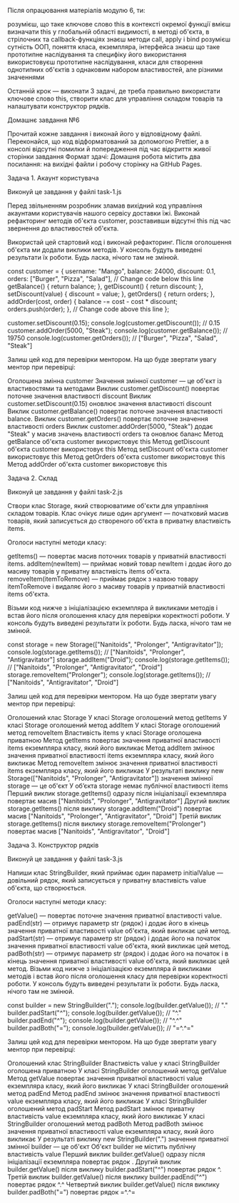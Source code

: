 Після опрацювання матеріалів модулю 6, ти:

розумієш, що таке ключове слово this в контексті окремої функції
вмієш визначати this у глобальній області видимості, в методі об'єкта, в стрілочних та callback-функціях
знаєш методи call, apply і bind
розумієш сутність ООП, поняття класа, екземпляра, інтерфейса
знаєш що таке прототипне наслідування та специфіку його використання
використовуєш прототипне наслідування, класи для створення однотипних об'єктів з однаковим набором властивостей, 
але різними значеннями

Останній крок — виконати 3 задачі, де треба правильно використати ключове слово this,
створити клас для управління складом товарів та налаштувати конструктор рядків.

Домашнє завдання №6

Прочитай кожне завдання і виконай його у відповідному файлі.
Переконайся, що код відформатований за допомогою Prettier, 
а в консолі відсутні помилки й попередження під час відкриття живої сторінки завдання
Формат здачі: Домашня робота містить два посилання: на вихідні файли і робочу сторінку на GitHub Pages.

Задача 1. Акаунт користувача

Виконуй це завдання у файлі task-1.js

Перед звільненням розробник зламав вихідний код управління акаунтами користувачів нашого сервісу доставки їжі. 
Виконай рефакторинг методів об'єкта customer, розставивши відсутні this під час звернення до властивостей об'єкта.

Використай цей стартовий код і виконай рефакторинг. Після оголошення об'єкта ми додали виклики методів. 
У консоль будуть виведені результати їх роботи. Будь ласка, нічого там не змінюй.

const customer = {
  username: "Mango",
  balance: 24000,
  discount: 0.1,
  orders: ["Burger", "Pizza", "Salad"],
  // Change code below this line
  getBalance() {
    return balance;
  },
  getDiscount() {
    return discount;
  },
  setDiscount(value) {
    discount = value;
  },
  getOrders() {
    return orders;
  },
  addOrder(cost, order) {
    balance -= cost - cost * discount;
    orders.push(order);
  },
  // Change code above this line
};

customer.setDiscount(0.15);
console.log(customer.getDiscount()); // 0.15
customer.addOrder(5000, "Steak");
console.log(customer.getBalance()); // 19750
console.log(customer.getOrders()); // ["Burger", "Pizza", "Salad", "Steak"]

Залиш цей код для перевірки ментором.
На що буде звертати увагу ментор при перевірці:

Оголошена змінна customer
Значення змінної customer — це об'єкт із властивостями та методами
Виклик customer.getDiscount() повертає поточне значення властивості discount
Виклик customer.setDiscount(0.15) оновлює значення властивості discount
Виклик customer.getBalance() повертає поточне значення властивості balance.
Виклик customer.getOrders() повертає поточне значення властивості orders
Виклик customer.addOrder(5000, "Steak") додає "Steak" у масив значень властивості orders та оновлює баланс
Метод getBalance об'єкта customer використовує this
Метод getDiscount об'єкта customer використовує this
Метод setDiscount об'єкта customer використовує this
Метод getOrders об'єкта customer використовує this
Метод addOrder об'єкта customer використовує this

Задача 2. Склад

Виконуй це завдання у файлі task-2.js

Створи клас Storage, який створюватиме об'єкти для управління складом товарів. 
Клас очікує лише один аргумент — початковий масив товарів, 
який записується до створеного об'єкта в приватну властивість items.

Оголоси наступні методи класу:

getItems() — повертає масив поточних товарів у приватній властивості items.
addItem(newItem) — приймає новий товар newItem і додає його до масиву товарів у приватну властивість items об'єкта.
removeItem(itemToRemove) — приймає рядок з назвою товару itemToRemove і видаляє його
з масиву товарів у приватній властивості items об'єкта.

Візьми код нижче з ініціалізацією екземпляра й викликами методів і встав його після 
оголошення класу для перевірки коректності роботи. У консоль будуть виведені результати їх роботи.
Будь ласка, нічого там не змінюй.

const storage = new Storage(["Nanitoids", "Prolonger", "Antigravitator"]);
console.log(storage.getItems()); // ["Nanitoids", "Prolonger", "Antigravitator"]
storage.addItem("Droid");
console.log(storage.getItems()); // ["Nanitoids", "Prolonger", "Antigravitator", "Droid"]
storage.removeItem("Prolonger");
console.log(storage.getItems()); // ["Nanitoids", "Antigravitator", "Droid"]

Залиш цей код для перевірки ментором.
На що буде звертати увагу ментор при перевірці:

Оголошений клас Storage
У класі Storage оголошений метод getItems
У класі Storage оголошений метод addItem
У класі Storage оголошений метод removeItem
Властивість items у класі Storage оголошена приватною
Метод getItems повертає значення приватної властивості items екземпляра класу, який його викликає
Метод addItem змінює значення приватної властивості items екземпляра класу, який його викликає
Метод removeItem змінює значення приватної властивості items екземпляра класу, який його викликає
У результаті виклику new Storage(["Nanitoids", "Prolonger", "Antigravitator"]) значення змінної storage — це об'єкт
У об’єкта storage немає публічної властивості items
Перший виклик storage.getItems() одразу після ініціалізації екземпляра повертає масив ["Nanitoids", "Prolonger", "Antigravitator"]
Другий виклик storage.getItems() після виклику storage.addItem("Droid") повертає масив ["Nanitoids", "Prolonger", "Antigravitator", "Droid"]
Третій виклик storage.getItems() після виклику storage.removeItem("Prolonger") повертає масив ["Nanitoids", "Antigravitator", "Droid"]

Задача 3. Конструктор рядків

Виконуй це завдання у файлі task-3.js

Напиши клас StringBuilder, який приймає один параметр initialValue — довільний рядок, 
який записується у приватну властивість value об'єкта, що створюється.

Оголоси наступні методи класу:

getValue() — повертає поточне значення приватної властивості value.
padEnd(str) — отримує параметр str (рядок) і додає його в кінець значення приватної властивості value об'єкта, 
який викликає цей метод.
padStart(str) — отримує параметр str (рядок) і додає його на початок значення приватної властивості value об'єкта, 
який викликає цей метод.
padBoth(str) — отримує параметр str (рядок) і додає його на початок і в кінець значення приватної властивості value об'єкта, 
який викликає цей метод.
Візьми код нижче з ініціалізацією екземпляра й викликами методів і встав його після оголошення класу для перевірки коректності роботи. У консоль будуть виведені результати їх роботи. Будь ласка, нічого там не змінюй.

const builder = new StringBuilder(".");
console.log(builder.getValue()); // "."
builder.padStart("^");
console.log(builder.getValue()); // "^."
builder.padEnd("^");
console.log(builder.getValue()); // "^.^"
builder.padBoth("=");
console.log(builder.getValue()); // "=^.^="

Залиш цей код для перевірки ментором.
На що буде звертати увагу ментор при перевірці:

Оголошений клас StringBuilder
Властивість value у класі StringBuilder оголошена приватною
У класі StringBuilder оголошений метод getValue
Метод getValue повертає значення приватної властивості value екземпляра класу, який його викликає
У класі StringBuilder оголошений метод padEnd
Метод padEnd змінює значення приватної властивості value екземпляра класу, який його викликає
У класі StringBuilder оголошений метод padStart
Метод padStart змінює приватну властивість value екземпляра класу, який його викликає
У класі StringBuilder оголошений метод padBoth
Метод padBoth змінює значення приватної властивості value екземпляра класу, який його викликає
У результаті виклику new StringBuilder(".") значення приватної змінної builder — це об'єкт
Об'єкт builder не містить публічну властивість value
Перший виклик builder.getValue() одразу після ініціалізації екземпляра повертає рядок .
Другий виклик builder.getValue() після виклику builder.padStart("^") повертає рядок ^.
Третій виклик builder.getValue() після виклику builder.padEnd("^") повертає рядок ^.^
Четвертий виклик builder.getValue() після виклику builder.padBoth("=") повертає рядок =^.^=